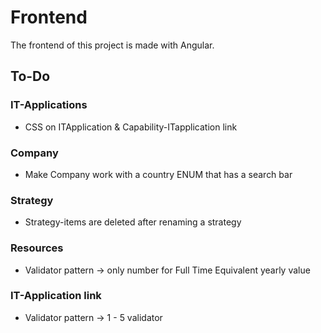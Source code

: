 
# Frontend
The frontend of this project is made with Angular. 

## To-Do

### IT-Applications
* CSS on ITApplication & Capability-ITapplication link

### Company 
* Make Company work with a country ENUM that has a search bar

### Strategy
* Strategy-items are deleted after renaming a strategy

### Resources
* Validator pattern -> only number for Full Time Equivalent yearly value

### IT-Application link
* Validator pattern -> 1 - 5 validator
